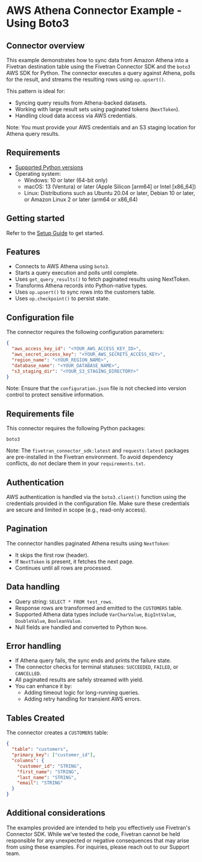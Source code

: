# AWS Athena Connector Example - Using Boto3

## Connector overview
This example demonstrates how to sync data from Amazon Athena into a Fivetran destination table using the Fivetran Connector SDK and the `boto3` AWS SDK for Python. The connector executes a query against Athena, polls for the result, and streams the resulting rows using `op.upsert()`.

This pattern is ideal for:
- Syncing query results from Athena-backed datasets.
- Working with large result sets using paginated tokens (`NextToken`).
- Handling cloud data access via AWS credentials.

Note: You must provide your AWS credentials and an S3 staging location for Athena query results.


## Requirements
- [Supported Python versions](https://github.com/fivetran/fivetran_connector_sdk/blob/main/README.md#requirements)   
- Operating system:
  - Windows: 10 or later (64-bit only)
  - macOS: 13 (Ventura) or later (Apple Silicon [arm64] or Intel [x86_64])
  - Linux: Distributions such as Ubuntu 20.04 or later, Debian 10 or later, or Amazon Linux 2 or later (arm64 or x86_64)


## Getting started
Refer to the [Setup Guide](https://fivetran.com/docs/connectors/connector-sdk/setup-guide) to get started.


## Features
- Connects to AWS Athena using `boto3`.
- Starts a query execution and polls until complete.
- Uses `get_query_results()` to fetch paginated results using NextToken.
- Transforms Athena records into Python-native types.
- Uses `op.upsert()` to sync rows into the customers table.
- Uses `op.checkpoint()` to persist state.


## Configuration file
The connector requires the following configuration parameters:

```json
{
  "aws_access_key_id": "<YOUR_AWS_ACCESS_KEY_ID>",
  "aws_secret_access_key": "<YOUR_AWS_SECRETS_ACCESS_KEY>",
  "region_name": "<YOUR_REGION_NAME>",
  "database_name": "<YOUR_DATABASE_NAME>",
  "s3_staging_dir": "<YOUR_S3_STAGING_DIRECTORY>"
}
```

Note: Ensure that the `configuration.json` file is not checked into version control to protect sensitive information.


## Requirements file
This connector requires the following Python packages:

```
boto3
```

Note: The `fivetran_connector_sdk:latest` and `requests:latest` packages are pre-installed in the Fivetran environment. To avoid dependency conflicts, do not declare them in your `requirements.txt`.


## Authentication
AWS authentication is handled via the `boto3.client()` function using the credentials provided in the configuration file. Make sure these credentials are secure and limited in scope (e.g., read-only access).


## Pagination
The connector handles paginated Athena results using `NextToken`:
- It skips the first row (header).
- If `NextToken` is present, it fetches the next page.
- Continues until all rows are processed.


## Data handling
- Query string: `SELECT * FROM test_rows`.
- Response rows are transformed and emitted to the `CUSTOMERS` table.
- Supported Athena data types include `VarCharValue`, `BigIntValue`, `DoubleValue`, `BooleanValue`.
- Null fields are handled and converted to Python `None`.


## Error handling
- If Athena query fails, the sync ends and prints the failure state.
- The connector checks for terminal statuses: `SUCCEEDED`, `FAILED`, or `CANCELLED`.
- All paginated results are safely streamed with yield.
- You can enhance it by:
  - Adding timeout logic for long-running queries.
  - Adding retry handling for transient AWS errors.


## Tables Created
The connector creates a `CUSTOMERS` table:

```json
{
  "table": "customers",
  "primary_key": ["customer_id"],
  "columns": {
    "customer_id": "STRING",
    "first_name": "STRING",
    "last_name": "STRING",
    "email": "STRING"
  }
}
```


## Additional considerations
The examples provided are intended to help you effectively use Fivetran's Connector SDK. While we've tested the code, Fivetran cannot be held responsible for any unexpected or negative consequences that may arise from using these examples. For inquiries, please reach out to our Support team.